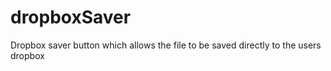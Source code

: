dropboxSaver
============

Dropbox saver button which allows the file to be saved directly to the users dropbox
